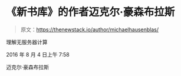 # 《新书库》的作者迈克尔·豪森布拉斯

> 原文：<https://thenewstack.io/author/michaelhausenblas/>

理解无服务器计算

2016 年 8 月 4 日上午 7:58

迈克尔·豪森布拉斯
